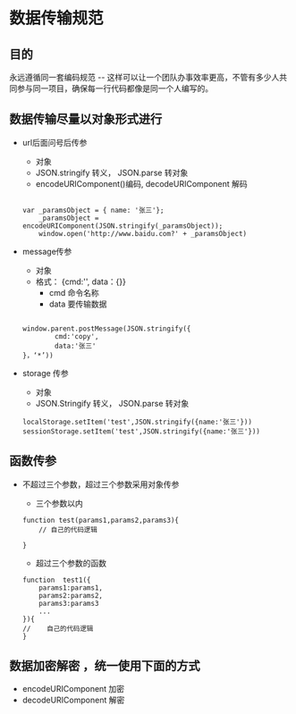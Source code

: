 # 数据传输规范

## 目的

永远遵循同一套编码规范 -- 这样可以让一个团队办事效率更高，不管有多少人共同参与同一项目，确保每一行代码都像是同一个人编写的。


## 数据传输尽量以对象形式进行
- url后面问号后传参 
    - 对象
    -  JSON.stringify  转义，  JSON.parse 转对象
    - encodeURIComponent()编码, decodeURIComponent 解码
    ```

    var _paramsObject = { name: '张三'};
        _paramsObject = encodeURIComponent(JSON.stringify(_paramsObject));
        window.open('http://www.baidu.com?' + _paramsObject)

    ```


- message传参
    - 对象
    -  格式： {cmd:'', data：{}}
        - cmd  命令名称
        - data 要传输数据
    
    ```

    window.parent.postMessage(JSON.stringify({
            cmd:'copy',
            data:'张三'
    }，‘*’))

    ```

- storage 传参
    - 对象
    -  JSON.Stringify  转义，  JSON.parse 转对象
    ```
    localStorage.setItem('test',JSON.stringify({name:'张三'}))
    sessionStorage.setItem('test',JSON.stringify({name:'张三'}))

    ```

## 函数传参
-  不超过三个参数，超过三个参数采用对象传参
    -  三个参数以内

    ```
    function test(params1,params2,params3){
        // 自己的代码逻辑

    } 

    ```

    -  超过三个参数的函数

    ```
    function  test1({
        params1:params1,
        params2:params2,
        params3:params3
        ...
    }){
    //    自己的代码逻辑
    }

    ```

 ## 数据加密解密 ，统一使用下面的方式  
 - encodeURIComponent 加密
 - decodeURIComponent 解密